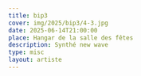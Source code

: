 ```yaml
---
title: bip3
cover: img/2025/bip3/4-3.jpg
date: 2025-06-14T21:00:00
place: Hangar de la salle des fêtes
description: Synthé new wave
type: misc
layout: artiste
---
```

